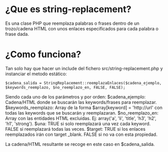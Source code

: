  # ¿Que es string-replacement?


Es una clase PHP que reemplaza palabras o frases dentro de un trozo/cadena HTML con unos enlaces especificados para cada palabra o frase dada.

 # ¿Como funciona?


Tan solo hay que hacer un include del fichero src/string-replacement.php y instanciar el metodo estático:

```
$cadena_salida = StringReplacement::reemplazaEnlaces($cadena_ejemplo, $keywords_reemplazo, $no_reemplazo_en, FALSE, FALSE);
```

Siendo cada uno de los parámetros y por orden:
$cadena_ejemplo: Cadena/HTML donde se buscarán las keywords/frases para reemplazar.
$keywords_reemplazo: Array de la forma $array[keyword] = 'http://url' con todas las keywords que se buscarán y reemplazaran.
$no_reemplazo_en: Array con las entidades HTML excluidas. Ej: array('a', 'li', 'title', 'h3', 'h2', 'h1', 'strong').
$una: TRUE si solo reemplazará una vez cada keyword. FALSE si reemplazará todas las veces.
$target: TRUE si los enlaces reemplazados irán con target _blank. FALSE si no va con esta propiedad.

La cadena/HTML resultante se recoge en este caso en $cadena_salida.